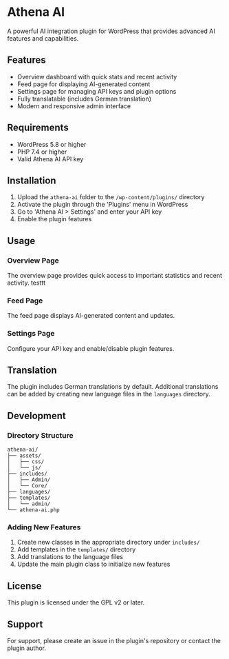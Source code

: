 # Athena AI

A powerful AI integration plugin for WordPress that provides advanced AI features and capabilities.

## Features

- Overview dashboard with quick stats and recent activity
- Feed page for displaying AI-generated content
- Settings page for managing API keys and plugin options
- Fully translatable (includes German translation)
- Modern and responsive admin interface

## Requirements

- WordPress 5.8 or higher
- PHP 7.4 or higher
- Valid Athena AI API key

## Installation

1. Upload the `athena-ai` folder to the `/wp-content/plugins/` directory
2. Activate the plugin through the 'Plugins' menu in WordPress
3. Go to 'Athena AI > Settings' and enter your API key
4. Enable the plugin features

## Usage

### Overview Page

The overview page provides quick access to important statistics and recent activity.
testtt 

### Feed Page

The feed page displays AI-generated content and updates.

### Settings Page

Configure your API key and enable/disable plugin features.

## Translation

The plugin includes German translations by default. Additional translations can be added by creating new language files in the `languages` directory.

## Development

### Directory Structure

```
athena-ai/
├── assets/
│   ├── css/
│   └── js/
├── includes/
│   ├── Admin/
│   └── Core/
├── languages/
├── templates/
│   └── admin/
└── athena-ai.php
```

### Adding New Features

1. Create new classes in the appropriate directory under `includes/`
2. Add templates in the `templates/` directory
3. Add translations to the language files
4. Update the main plugin class to initialize new features

## License

This plugin is licensed under the GPL v2 or later.

## Support

For support, please create an issue in the plugin's repository or contact the plugin author.
